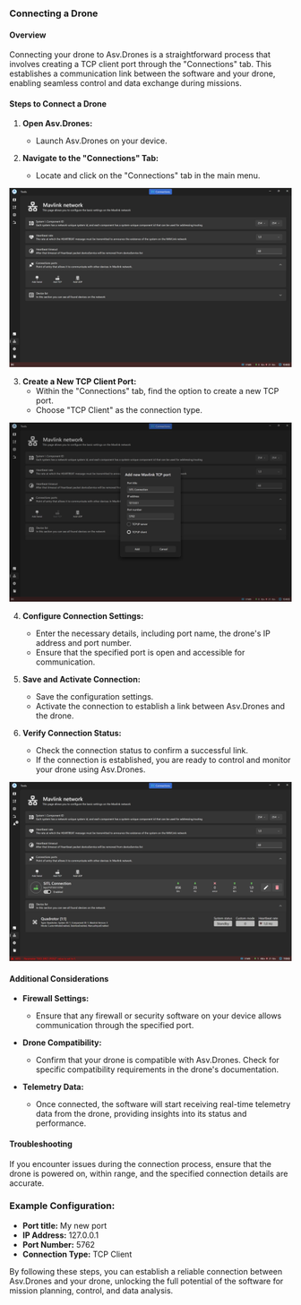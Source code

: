 ### Connecting a Drone

#### Overview

Connecting your drone to Asv.Drones is a straightforward process that involves creating a TCP client port through the "Connections" tab. This establishes a communication link between the software and your drone, enabling seamless control and data exchange during missions.

#### Steps to Connect a Drone

1. **Open Asv.Drones:**
   - Launch Asv.Drones on your device.

2. **Navigate to the "Connections" Tab:**
   - Locate and click on the "Connections" tab in the main menu.

![](images/connections-page-empty.png)

3. **Create a New TCP Client Port:**
   - Within the "Connections" tab, find the option to create a new TCP port.
   - Choose "TCP Client" as the connection type.

![](images/connections-page-add-tcp.png)

4. **Configure Connection Settings:**
   - Enter the necessary details, including port name, the drone's IP address and port number.
   - Ensure that the specified port is open and accessible for communication.

5. **Save and Activate Connection:**
   - Save the configuration settings.
   - Activate the connection to establish a link between Asv.Drones and the drone.

6. **Verify Connection Status:**
   - Check the connection status to confirm a successful link.
   - If the connection is established, you are ready to control and monitor your drone using Asv.Drones.

![](images/connections-page-established-connection.png)

#### Additional Considerations

- **Firewall Settings:**
  - Ensure that any firewall or security software on your device allows communication through the specified port.

- **Drone Compatibility:**
  - Confirm that your drone is compatible with Asv.Drones. Check for specific compatibility requirements in the drone's documentation.

- **Telemetry Data:**
  - Once connected, the software will start receiving real-time telemetry data from the drone, providing insights into its status and performance.

#### Troubleshooting

If you encounter issues during the connection process, ensure that the drone is powered on, within range, and the specified connection details are accurate.

### Example Configuration:

- **Port title:** My new port
- **IP Address:** 127.0.0.1
- **Port Number:** 5762
- **Connection Type:** TCP Client

By following these steps, you can establish a reliable connection between Asv.Drones and your drone, unlocking the full potential of the software for mission planning, control, and data analysis.